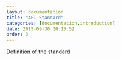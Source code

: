 ```yaml
---
layout: documentation
title: "API Standard"
categories: [documentation,introduction]
date: 2015-09-30 20:15:52
order: 3
---
```


Definition of the standard

